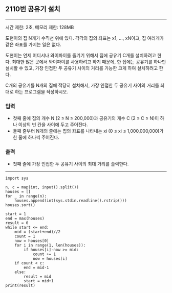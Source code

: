 ## 2110번 공유기 설치

---

시간 제한: 2초, 메모리 제한: 128MB

도현이의 집 N개가 수직선 위에 있다. 각각의 집의 좌표는 x1, ..., xN이고, 집 여러개가 같은 좌표를 가지는 일은 없다.

도현이는 언제 어디서나 와이파이를 즐기기 위해서 집에 공유기 C개를 설치하려고 한다. 최대한 많은 곳에서 와이파이를 사용하려고 하기 때문에, 한 집에는 공유기를 하나만 설치할 수 있고, 가장 인접한 두 공유기 사이의 거리를 가능한 크게 하여 설치하려고 한다.

C개의 공유기를 N개의 집에 적당히 설치해서, 가장 인접한 두 공유기 사이의 거리를 최대로 하는 프로그램을 작성하시오.

### 입력

- 첫째 줄에 집의 개수 N (2 ≤ N ≤ 200,000)과 공유기의 개수 C (2 ≤ C ≤ N)이 하나 이상의 빈 칸을 사이에 두고 주어진다. 
- 둘째 줄부터 N개의 줄에는 집의 좌표를 나타내는 xi (0 ≤ xi ≤ 1,000,000,000)가 한 줄에 하나씩 주어진다.

### 출력

- 첫째 줄에 가장 인접한 두 공유기 사이의 최대 거리를 출력한다.

---
~~~
import sys

n, c = map(int, input().split())
houses = []
for _ in range(n):
    houses.append(int(sys.stdin.readline().rstrip()))
houses.sort()

start = 1
end = max(houses)
result = 0
while start <= end:
    mid = (start+end)//2
    count = 1
    now = houses[0]
    for i in range(1, len(houses)):
        if houses[i]-now >= mid:
            count += 1
            now = houses[i]
    if count < c:
        end = mid-1
    else:
        result = mid
        start = mid+1
print(result)

~~~
